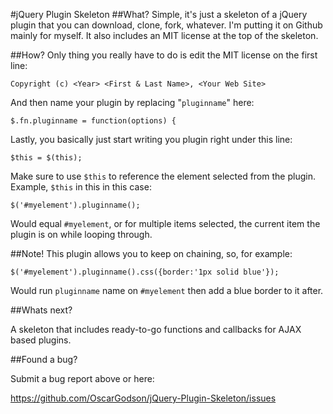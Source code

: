#jQuery Plugin Skeleton
##What?
Simple, it's just a skeleton of a jQuery plugin that you can download, clone, fork, whatever. I'm putting it on Github mainly for myself. It also includes an MIT license at the top of the skeleton.

##How?
Only thing you really have to do is edit the MIT license on the first line:

    Copyright (c) <Year> <First & Last Name>, <Your Web Site>

And then name your plugin by replacing "`pluginname`" here:

    $.fn.pluginname = function(options) {

Lastly, you basically just start writing you plugin right under this line:

    $this = $(this);

Make sure to use `$this` to reference the element selected from the plugin. Example, `$this` in this in this case:

    $('#myelement').pluginname();

Would equal `#myelement`, or for multiple items selected, the current item the plugin is on while looping through.

##Note!
This plugin allows you to keep on chaining, so, for example:

    $('#myelement').pluginname().css({border:'1px solid blue'});

Would run `pluginname` name on `#myelement` then add a blue border to it after.

##Whats next?

A skeleton that includes ready-to-go functions and callbacks for AJAX based plugins.

##Found a bug? 

Submit a bug report above or here: 

<https://github.com/OscarGodson/jQuery-Plugin-Skeleton/issues>